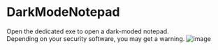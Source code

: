 # DarkModeNotepad
Open the dedicated exe to open a dark-moded notepad.  
Depending on your security software, you may get a warning.
![image](https://user-images.githubusercontent.com/52588447/136311114-65a6c63c-6344-436d-8cb1-5f54f4db1e9a.png)
